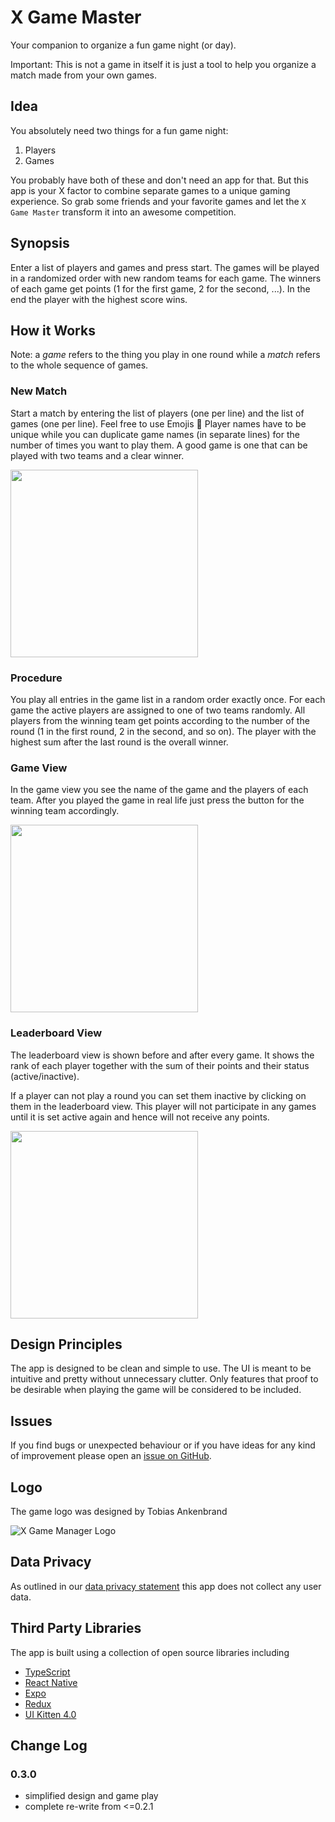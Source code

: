 # X Game Master

Your companion to organize a fun game night (or day).

Important: This is not a game in itself it is just a tool to help you organize a match made from your own games.

## Idea

You absolutely need two things for a fun game night:
1. Players
2. Games

You probably have both of these and don't need an app for that.  But this app is your X factor to combine separate games to a unique gaming experience. So grab some friends and your favorite games and let the `X Game Master` transform it into an awesome competition.

## Synopsis

Enter a list of players and games and press start. The games will be played in a randomized order with new random teams for each game. The winners of each game get points (1 for the first game, 2 for the second, ...). In the end the player with the highest score wins.

## How it Works

Note: a *game* refers to the thing you play in one round while a *match* refers to the whole sequence of games. 

### New Match
Start a match by entering the list of players (one per line) and the list of games (one per line). Feel free to use Emojis :rocket:
Player names have to be unique while you can duplicate game names (in separate lines) for the number of times you want to play them. A good game is one that can be played with two teams and a clear winner.

<img src="./screenshots/ios/iphone/NewMatchScreen.png" width="300">

### Procedure
You play all entries in the game list in a random order exactly once. For each game the active players are assigned to one of two teams randomly. All players from the winning team get points according to the number of the round (1 in the first round, 2 in the second, and so on). The player with the highest sum after the last round is the overall winner.

### Game View
In the game view you see the name of the game and the players of each team. After you played the game in real life just press the button for the winning team accordingly.

<img src="./screenshots/ios/iphone/GameScreen1Darts.png" width="300">

### Leaderboard View
The leaderboard view is shown before and after every game. It shows the rank of each player together with the sum of their points and their status (active/inactive).

If a player can not play a round you can set them inactive by clicking on them in the leaderboard view. This player will not participate in any games until it is set active again and hence will not receive any points.

<img src="./screenshots/ios/iphone/LeaderboardScreen2b.png" width="300">

## Design Principles

The app is designed to be clean and simple to use.
The UI is meant to be intuitive and pretty without unnecessary clutter.
Only features that proof to be desirable when playing the game will be considered to be included.

## Issues

If you find bugs or unexpected behaviour or if you have ideas for any kind of improvement please open an [issue on GitHub](https://github.com/iimog/x-game-master/issues).

## Logo

The game logo was designed by Tobias Ankenbrand

![X Game Manager Logo](./assets/xmenu.png)

## Data Privacy

As outlined in our [data privacy statement](DATA_PRIVACY_STATEMENT) this app does not collect any user data.

## Third Party Libraries
The app is built using a collection of open source libraries including
 - [TypeScript](https://www.typescriptlang.org/)
 - [React Native](https://facebook.github.io/react-native/)
 - [Expo](https://docs.expo.io/)
 - [Redux](https://redux.js.org/)
 - [UI Kitten 4.0](https://akveo.github.io/react-native-ui-kitten/)

## Change Log

### 0.3.0
- simplified design and game play
- complete re-write from <=0.2.1
